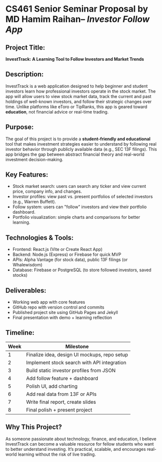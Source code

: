 ---
---


# CS461 Senior Seminar Proposal by MD Hamim Raihan– *Investor Follow App*

## Project Title:
**InvestTrack: A Learning Tool to Follow Investors and Market Trends**

## Description:
InvestTrack is a web application designed to help beginner and student investors learn how professional investors operate in the stock market. The app will allow users to view stock market data, track the current and past holdings of well-known investors, and follow their strategic changes over time. Unlike platforms like eToro or TipRanks, this app is geared toward **education**, not financial advice or real-time trading.

## Purpose:
The goal of this project is to provide a **student-friendly and educational** tool that makes investment strategies easier to understand by following real investor behavior through publicly available data (e.g., SEC 13F filings). This app bridges the gap between abstract financial theory and real-world investment decision-making.

## Key Features:
-  Stock market search: users can search any ticker and view current price, company info, and changes.
-  Investor profiles: view past vs. present portfolios of selected investors (e.g., Warren Buffett).
-  Follow system: users can "follow" investors and view their portfolio dashboard.
-  Portfolio visualization: simple charts and comparisons for better learning.

## Technologies & Tools:
- Frontend: React.js (Vite or Create React App)
- Backend: Node.js (Express) or Firebase for quick MVP
- APIs: Alpha Vantage (for stock data), public 13F filings (or Whalewisdom)
- Database: Firebase or PostgreSQL (to store followed investors, saved stocks)

## Deliverables:
- Working web app with core features
- GitHub repo with version control and commits
- Published project site using GitHub Pages and Jekyll
- Final presentation with demo + learning reflection


## Timeline:

| Week | Milestone                              |
|------|----------------------------------------|
| 1    | Finalize idea, design UI mockups, repo setup |
| 2    | Implement stock search with API integration |
| 3    | Build static investor profiles from JSON |
| 4    | Add follow feature + dashboard         |
| 5    | Polish UI, add charting                |
| 6    | Add real data from 13F or APIs         |
| 7    | Write final report, create slides      |
| 8    | Final polish + present project         |


## Why This Project?
As someone passionate about technology, finance, and education, I believe InvestTrack can become a valuable resource for fellow students who want to better understand investing. It’s practical, scalable, and encourages real-world learning without the risk of live trading.

